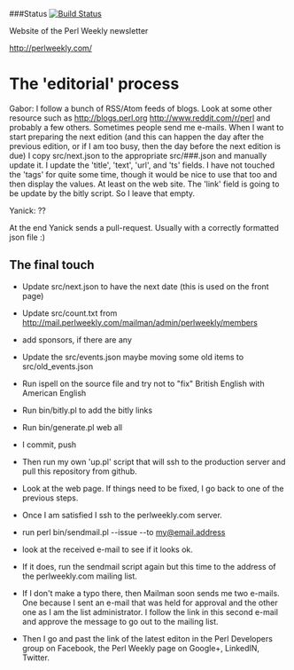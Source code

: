 ###Status
[![Build Status](https://travis-ci.org/szabgab/perlweekly.png)](https://travis-ci.org/szabgab/perlweekly)

Website of the Perl Weekly newsletter

http://perlweekly.com/



The 'editorial' process
========================


Gabor: I follow a bunch of RSS/Atom feeds of blogs. Look at some other resource such as http://blogs.perl.org  http://www.reddit.com/r/perl
and probably a few others. Sometimes people send me e-mails.
When I want to start preparing the next edition (and this can happen the day after the previous edition, or if I am too busy, then
the day before the next edition is due) I copy  src/next.json to the appropriate src/###.json and manually update it.
I update the 'title', 'text', 'url', and 'ts' fields. I have not touched the 'tags' for quite some time, though it would be nice to use
that too and then display the values. At least on the web site. The 'link' field is going to be update by the bitly script. So I leave
that empty.

Yanick: ??

At the end Yanick sends a pull-request. Usually with a correctly formatted json file :)


The final touch
-----------------

* Update src/next.json to have the next date (this is used on the front page)
* Update src/count.txt from http://mail.perlweekly.com/mailman/admin/perlweekly/members
* add sponsors, if there are any
* Update the src/events.json maybe moving some old items to src/old_events.json
* Run ispell on the source file and try not to "fix" British English with American English
* Run  bin/bitly.pl to add the bitly links
* Run bin/generate.pl web all
* I commit, push
* Then run my own 'up.pl' script that will ssh to the production server and pull this repository from github.
* Look at the web page. If things need to be fixed, I go back to one of the previous steps.
* Once I am satisfied I ssh to the perlweekly.com server.
* run perl bin/sendmail.pl --issue --to my@email.address   
* look at the received e-mail to see if it looks ok.
* If it does, run the sendmail script again but this time to the address of the perlweekly.com mailing list.
* If I don't make a typo there, then Mailman soon sends me two e-mails. One because I sent an e-mail
  that was held for approval and the other one as I am the list administrator. I follow the link in this
  second e-mail and approve the message to go out to the mailing list.

* Then I go and past the link of the latest editon in the Perl Developers group on Facebook, the Perl Weekly page on Google+,
  LinkedIN, Twitter.


